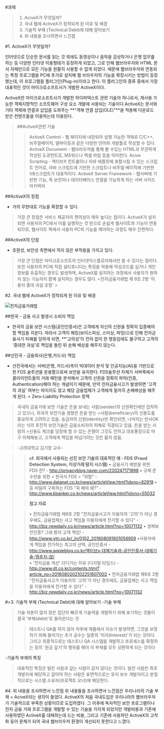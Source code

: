 ﻿#과제
>1. AciveX가 무엇일까?
>2. 국내 웹에 ActiveX가 정착되게 된 이유 및 배경
>3. 기술적 부채 (Technical Debt)에 대해 알아보기
>4. 위 내용을 조사하면서 느낀점


#1. ActiveX가 무엇일까?


인터넷으로 단순한 문서를 읽는 것 외에도 동영상이나 음악을 감상하거나 은행 업무를 하는 등 다양한 인터넷 이용형태가 등장하게 되었고, 그로 인해 웹브라우저와 HTML 문서 자체만으로 모든 기능을 원활히 사용할 수 없게 되었다. 때문에 웹브라우저와 연동되는 특정 프로그램을 PC에 추가로 설치해 웹 브라우저의 기능을 확장시키는 방법이 등장했는데, 이 프로그램을 플러그인(Plug-in)이라고 한다. 이 플러그인의 종류 중에서 가장 대표적인 것이 마이크로소프트사가 개발한 ActiveX이다.

ActiveX란 마이크로소프트사가 개발한 하이퍼텍스트 관련 기술의 하나로서, 재사용 가능한 객체지향적인 소프트웨어 구성 요소 개발에 사용되는 기술이다.ActiveX는 문서와 기타 객체에 연결과 삽입을 도와주는 **"객체 연결 삽입(OLE)"**을 적용해 다운로드 받은 컨텐츠들을 이용하는데 이용된다.

>##ActiveX관련 기술
>>ActiveX Control -  웹 페이지에 내장되어 실행 가능한 객체로 C/C++, 비주얼베이직, 델파이등과 같은 다양한 언어와 개발툴로 작성할 수 있다.
>>ActiveX Document - 웹브라우저를 통해 볼 수있는 HTML과 무관하게 작성된 도큐먼트로, MS워드나 엑셀 파일 등을 의미한다.
>>Acive Scripting - 액티브X 컨트롤이나 자바 애플릿에 포함시킬 수 있는 스크립트 언어로, 자바 스크립트에 기반한 스크립트나 비주얼 베이직에 기반한 VB스크립트가 대표적이다.
>>ActiveX Server Framework - 웹서버에 기반한 기능, 즉 보안이나 데이터베이스 연결을 가능하게 하는 서버 사이드 아키텍처

##ActiveX의 장점
- 거의 무한대로 기능을 확장할 수 있다.
>가장 큰 장점은 서비스 제공자의 편의성이 매우 높다는 점이다.
>ActiveX가 설치되면 사용자의 PC에서 이를 실행하는 것 만으로 손쉽게 웹사이트와 기능이 연동되므로, 웹사이트 쪽에서 사용자 PC의 기능을 제어하는 과정도 매우 간편하다.

##ActiveX의 단점
- 호환성, 보안성 측면에서 적지 않은 부작용을 가지고 있다.
>가장 큰 단점은 마이크로소프트의 인터넷익스플로러에서만 쓸 수 있다는 점이다.
>또한 사용자의 PC에 직접 설티호니다는 특징을 악용해 악성코드를 심거나 개인정보를 유출하는 경우도 발생하며, ActiveX를 설치하는 과정에서 사용자가 원하지 않는 기능까지 함께 설치하는 경우도 많다. <전자금융거래법 제 9조 2항 '이용자 중대 과실 조항' >


#2. 국내 웹에 ActiveX가 정착되게 된 이유 및 배경

![전자금융거래법](https://github.com/fastcampus-school/computer_basic_assignment_171q/blob/master/170111/a.yuseok.park/image/%EC%A0%84%EC%9E%90%EA%B8%88%EC%9C%B5%EA%B1%B0%EB%9E%98%EB%B2%95.png?raw=true)

##한국 - 금융 사고 발생시 소비자 맥임
 - 한국의 금융 보안 시스템(공인인증서)은 고객에게 자신의 신원을 정확히 입증해야 할 책임을 지운다. 따라서 고객이 해킹(보이스피싱, 스미싱, 파밍)으로 인해 전자금융사기 피해를 당하게 되면, **'고의성'이 전혀 없이 한 행동임에도 불구하고 고객의 '중대한 과실'로 책임을 돌린 뒤 손해 배상을 해주지 않는다.


##선진국 - 금융회사(은행,카드사) 책임
 - 선진국에서는 서버(은행, 카드사)측이 빅데이터 분석 및 인공지능(AI)을 기반으로 한 FDS 솔루션을 운용함으로써 보안을 유지한다. FDS솔루션 자체가 서버쪽에서 클라이언트들의 거래 패턴을 분석해서 고객의 신원을 정확히 파악(인증, Authentication)해야 하는 개념이기 때문에, 만약 전자금융사고가 발생하면 '고객의 과실' 여부는 따지지도 않고 해당 금융업체가 고객에게 철저히 손해배상을 해주게 된다. < Zero-Liability Protection 정책


>국내의 금융거래 보안 기술은 돈을 보내는 사람(sender)의 신원확인에만 집착하고 있으나, 외국의 보안기술 경향은 돈을 받는 >사람(beneficiary)의 신용도를 중요하게 고려하고 있음.
송금자의 신원(identity)만 확인되면, 나머지는 만사OK라는 식의 후진적 보안기술은 금융소비자의 피해로 직결되고 있음. 돈을 받는 사람의 >신용도 체크를 당장에 할 수 있는 은행이 그것도 안하고 대포통장으로 마구 이체해놓고, 고객에게 책임을 떠넘기려는 것은 옳지 않음. 

>-고려대학교 김기창 교수-

>>**cf. 외국에서 사용되는 선진 보안 기술의 대표적인 예 - FDS (Fraud Detection System, 이상거래 탐지 시스템)**
>>• 금융사기 예방을 위한 FDS 란? -  http://privacyblog.naver.com/220247171898
>>• 규제 준수만을 위한 < 한국식 FDS > "위험" - http://www.datanet.co.kr/news/articleView.html?idxno=82919
>>• 등 떠밀려 구축하는 FDS “꼭 해야 돼?” -  http://www.kbanker.co.kr/news/articleView.html?idxno=55032
>
>
>>**참고 자료**
>
>>• 전자금융거래법 제9조 2항 "전자금융사고가 이용자의 '고의'가 아닌 경우에도, 금융업체는 사고 책임을 이용자에게 전가할 수 있다" - http://biz.newdaily.co.kr/news/article.html?no=10071132
>>• 생체보안인증? 그래 봤자 고객 책임! - http://www.ytn.co.kr/_ln/0102_201608091601056959 
>>•사용자에게 책임을 전가하는 최고의 선택, 공인인증서 -  http://www.appleblog.co.kr/액티브x-대체기술과-공인인증서-대체기술-멈추지-않/  
>>• '전자금융 개선' 더디가는 이유 (디지털 타임스) - http://www.dt.co.kr/contents.html?article_no=2016080202102251607002
>>• 전자금융거래법 제9조 2항 "전자금융사고가 이용자의 '고의'가 아닌 경우에도, 금융업체는 사고 책임을 이용자에게 전가할 수 있다" - http://biz.newdaily.co.kr/news/article.html?no=10071132
>


#>3. 기술적 부채 (Technical Debt)에 대해 알아보기
-기술 부채
>기술 자본이 많지 않은 집단이 빠르게 기술력을 개발하기 위해 포기하는 것들이 결국 '부채(debt)'로 돌아온다는 것
>>테스트나 QA를 하지 않아 차후에 제품에서 이슈가 발생하면, 그것을 보정하기 위해 들어가는 추가 공수는 일종의 '이자(Interest)'가 되는 것이다. 그리고 최종적으로는 테스트나 QA 시스템을 개발하고 프로세스를 확정하는 등의 '원금 갚기'의 행위를 해야 이 부채를 모두 상환하게 되는 것이다

-기술적 부채의 특징
>대표적인 특징은 빌린 사람과 갚는 사람이 같지 않다는 것이다.
>빌린 사람은 최초 개발자에 해당하고 갚아야 하는 사람은 표면적으로는 유지 보수 개발자이고 본질적으로는 시스템 소유자(프로젝트 오너)에 해당한다.



#4. 위 내용을 조사하면서 느낀점
위 내용들을 조사하면서 느낀점은 우리나라의 기술 부채 = AciveX라는 생각이 들었다.
ActiveX의 처음 국내도입은 우리나라의 웹브라우저가 기술적으로 부족한 상황이므로 도입하였다. 그 이후에 독자적인 보안 프로그램이나 전자 금융 거래 프로그램을 개발할 수 있는 기술을 가지게 되었지만 개발비용과 기존에 사용하였던 ActiveX를 대체하는데 드는 비용, 그리고 기존에 사용하던 ActiveX의 고착화 등이 문제가 되어 국내 웹브라우저 환경이 개선되지 못한다고 느꼈다.
